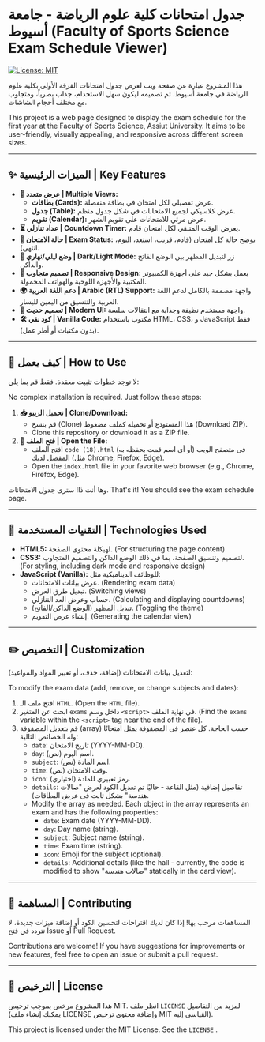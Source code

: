 # جدول امتحانات كلية علوم الرياضة - جامعة أسيوط (Faculty of Sports Science Exam Schedule Viewer)

[![License: MIT](https://img.shields.io/badge/License-MIT-yellow.svg)](https://opensource.org/licenses/MIT)

هذا المشروع عبارة عن صفحة ويب لعرض جدول امتحانات الفرقة الأولى بكلية علوم الرياضة في جامعة أسيوط. تم تصميمه ليكون سهل الاستخدام، جذاب بصرياً، ومتجاوب مع مختلف أحجام الشاشات.

This project is a web page designed to display the exam schedule for the first year at the Faculty of Sports Science, Assiut University. It aims to be user-friendly, visually appealing, and responsive across different screen sizes.

---

## ✨ الميزات الرئيسية | Key Features

*   **📅 عرض متعدد | Multiple Views:**
    *   **بطاقات (Cards):** عرض تفصيلي لكل امتحان في بطاقة منفصلة.
    *   **جدول (Table):** عرض كلاسيكي لجميع الامتحانات في شكل جدول منظم.
    *   **تقويم (Calendar):** عرض مرئي للامتحانات على تقويم الشهر.
*   **⏳ عداد تنازلي | Countdown Timer:** يعرض الوقت المتبقي لكل امتحان قادم.
*   **🚦 حالة الامتحان | Exam Status:** يوضح حالة كل امتحان (قادم، قريب، استعد، اليوم، انتهى).
*   **🎨 وضع ليلي/نهاري | Dark/Light Mode:** زر لتبديل المظهر بين الوضع الفاتح والداكن.
*   **📱 تصميم متجاوب | Responsive Design:** يعمل بشكل جيد على أجهزة الكمبيوتر المكتبية والأجهزة اللوحية والهواتف المحمولة.
*   **🌍 دعم اللغة العربية | Arabic (RTL) Support:** واجهة مصممة بالكامل لدعم اللغة العربية والتنسيق من اليمين لليسار.
*   **💅 تصميم حديث | Modern UI:** واجهة مستخدم نظيفة وجذابة مع انتقالات سلسة.
*   **🛠️ كود نقي | Vanilla Code:** مكتوب باستخدام HTML، CSS، و JavaScript فقط (بدون مكتبات أو أطر عمل).

---

## 🚀 كيف يعمل | How to Use

لا توجد خطوات تثبيت معقدة. فقط قم بما يلي:

No complex installation is required. Just follow these steps:

1.  **📥 تحميل الريبو | Clone/Download:**
    *   قم بنسخ (Clone) هذا المستودع أو تحميله كملف مضغوط (Download ZIP).
    *   Clone this repository or download it as a ZIP file.
2.  **📂 فتح الملف | Open the File:**
    *   افتح الملف `code (18).html` (أو أي اسم قمت بحفظه به) في متصفح الويب المفضل لديك (مثل Chrome, Firefox, Edge).
    *   Open the `index.html` file in your favorite web browser (e.g., Chrome, Firefox, Edge).

وها أنت ذا! سترى جدول الامتحانات.
That's it! You should see the exam schedule page.

---

## 🔧 التقنيات المستخدمة | Technologies Used

*   **HTML5:** لهيكلة محتوى الصفحة. (For structuring the page content)
*   **CSS3:** لتصميم وتنسيق الصفحة، بما في ذلك الوضع الداكن والتصميم المتجاوب. (For styling, including dark mode and responsive design)
*   **JavaScript (Vanilla):** للوظائف الديناميكية مثل:
    *   عرض بيانات الامتحانات. (Rendering exam data)
    *   تبديل طرق العرض. (Switching views)
    *   حساب وعرض العد التنازلي. (Calculating and displaying countdowns)
    *   تبديل المظهر (الوضع الداكن/الفاتح). (Toggling the theme)
    *   إنشاء عرض التقويم. (Generating the calendar view)

---

## ✏️ التخصيص | Customization

لتعديل بيانات الامتحانات (إضافة، حذف، أو تغيير المواد والمواعيد):

To modify the exam data (add, remove, or change subjects and dates):

1.  افتح ملف الـ `HTML`. (Open the `HTML` file).
2.  ابحث عن المتغير `exams` داخل وسم `<script>` في نهاية الملف. (Find the `exams` variable within the `<script>` tag near the end of the file).
3.  قم بتعديل المصفوفة (array) حسب الحاجة. كل عنصر في المصفوفة يمثل امتحانًا وله الخصائص التالية:
    *   `date`: تاريخ الامتحان (YYYY-MM-DD).
    *   `day`: اسم اليوم (نص).
    *   `subject`: اسم المادة (نص).
    *   `time`: وقت الامتحان (نص).
    *   `icon`: رمز تعبيري للمادة (اختياري).
    *   `details`: تفاصيل إضافية (مثل القاعة - حاليًا تم تعديل الكود لعرض "صالات هندسة" بشكل ثابت في عرض البطاقات).
    *   Modify the array as needed. Each object in the array represents an exam and has the following properties:
        *   `date`: Exam date (YYYY-MM-DD).
        *   `day`: Day name (string).
        *   `subject`: Subject name (string).
        *   `time`: Exam time (string).
        *   `icon`: Emoji for the subject (optional).
        *   `details`: Additional details (like the hall - currently, the code is modified to show "صالات هندسة" statically in the card view).

---


## 🤝 المساهمة | Contributing

المساهمات مرحب بها! إذا كان لديك اقتراحات لتحسين الكود أو إضافة ميزات جديدة، لا تتردد في فتح Issue أو Pull Request.

Contributions are welcome! If you have suggestions for improvements or new features, feel free to open an issue or submit a pull request.

---

## 📜 الترخيص | License

هذا المشروع مرخص بموجب ترخيص MIT. انظر ملف `LICENSE` لمزيد من التفاصيل (يمكنك إنشاء ملف LICENSE وإضافة محتوى ترخيص MIT القياسي إليه).

This project is licensed under the MIT License. See the `LICENSE` .

